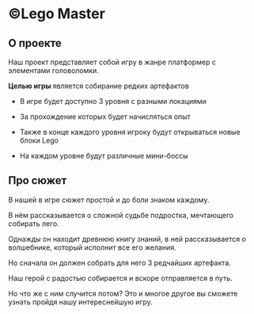 # ©Lego Master
## О проекте 
<p>Наш проект представляет собой игру в жанре платформер с элементами головоломки.</p>
<p> <strong>Целью игры </strong> является собирание редких артефактов</p>

- В игре будет доступно 3 уровня с разными локациями

- За прохождение которых будет начисляться опыт
- Также в конце каждого уровня игроку будут открываться новые блоки Lego
- На каждом уровне будут различные мини-боссы

## Про сюжет

В нашей в игре сюжет простой и до боли знаком каждому.

В нём рассказывается о сложной судьбе подростка, мечтающего собирать лего.

Однажды он находит древнюю книгу знаний, в ней рассказывается о волшебнике, который исполнит все его желания.

Но сначала он должен собрать для него 3 редчайших артефакта.

Наш герой с радостью собирается и вскоре отправляется в путь.

Но что же с ним случится потом? Это и многое другое вы сможете узнать пройдя нашу интереснейшую игру.

